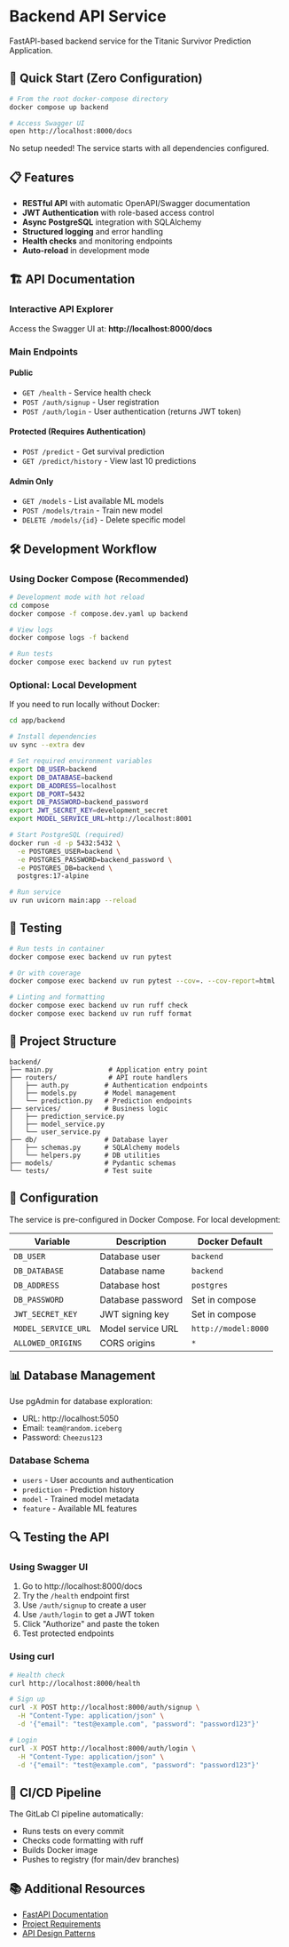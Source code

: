 # Backend API Service

FastAPI-based backend service for the Titanic Survivor Prediction Application.

## 🚀 Quick Start (Zero Configuration)

```bash
# From the root docker-compose directory
docker compose up backend

# Access Swagger UI
open http://localhost:8000/docs
```

No setup needed! The service starts with all dependencies configured.

## 📋 Features

- **RESTful API** with automatic OpenAPI/Swagger documentation
- **JWT Authentication** with role-based access control
- **Async PostgreSQL** integration with SQLAlchemy
- **Structured logging** and error handling
- **Health checks** and monitoring endpoints
- **Auto-reload** in development mode

## 🏗️ API Documentation

### Interactive API Explorer
Access the Swagger UI at: **http://localhost:8000/docs**

### Main Endpoints

#### Public
- `GET /health` - Service health check
- `POST /auth/signup` - User registration
- `POST /auth/login` - User authentication (returns JWT token)

#### Protected (Requires Authentication)
- `POST /predict` - Get survival prediction
- `GET /predict/history` - View last 10 predictions

#### Admin Only
- `GET /models` - List available ML models
- `POST /models/train` - Train new model
- `DELETE /models/{id}` - Delete specific model

## 🛠️ Development Workflow

### Using Docker Compose (Recommended)

```bash
# Development mode with hot reload
cd compose
docker compose -f compose.dev.yaml up backend

# View logs
docker compose logs -f backend

# Run tests
docker compose exec backend uv run pytest
```

### Optional: Local Development

If you need to run locally without Docker:

```bash
cd app/backend

# Install dependencies
uv sync --extra dev

# Set required environment variables
export DB_USER=backend
export DB_DATABASE=backend
export DB_ADDRESS=localhost
export DB_PORT=5432
export DB_PASSWORD=backend_password
export JWT_SECRET_KEY=development_secret
export MODEL_SERVICE_URL=http://localhost:8001

# Start PostgreSQL (required)
docker run -d -p 5432:5432 \
  -e POSTGRES_USER=backend \
  -e POSTGRES_PASSWORD=backend_password \
  -e POSTGRES_DB=backend \
  postgres:17-alpine

# Run service
uv run uvicorn main:app --reload
```

## 🧪 Testing

```bash
# Run tests in container
docker compose exec backend uv run pytest

# Or with coverage
docker compose exec backend uv run pytest --cov=. --cov-report=html

# Linting and formatting
docker compose exec backend uv run ruff check
docker compose exec backend uv run ruff format
```

## 📁 Project Structure

```
backend/
├── main.py              # Application entry point
├── routers/             # API route handlers
│   ├── auth.py         # Authentication endpoints
│   ├── models.py       # Model management
│   └── prediction.py   # Prediction endpoints
├── services/           # Business logic
│   ├── prediction_service.py
│   ├── model_service.py
│   └── user_service.py
├── db/                 # Database layer
│   ├── schemas.py      # SQLAlchemy models
│   └── helpers.py      # DB utilities
├── models/             # Pydantic schemas
└── tests/              # Test suite
```

## 🔧 Configuration

The service is pre-configured in Docker Compose. For local development:

| Variable | Description | Docker Default |
|----------|-------------|----------------|
| `DB_USER` | Database user | `backend` |
| `DB_DATABASE` | Database name | `backend` |
| `DB_ADDRESS` | Database host | `postgres` |
| `DB_PASSWORD` | Database password | Set in compose |
| `JWT_SECRET_KEY` | JWT signing key | Set in compose |
| `MODEL_SERVICE_URL` | Model service URL | `http://model:8000` |
| `ALLOWED_ORIGINS` | CORS origins | `*` |

## 📊 Database Management

Use pgAdmin for database exploration:
- URL: http://localhost:5050
- Email: `team@random.iceberg`
- Password: `Cheezus123`

### Database Schema
- `users` - User accounts and authentication
- `prediction` - Prediction history
- `model` - Trained model metadata
- `feature` - Available ML features

## 🔍 Testing the API

### Using Swagger UI
1. Go to http://localhost:8000/docs
2. Try the `/health` endpoint first
3. Use `/auth/signup` to create a user
4. Use `/auth/login` to get a JWT token
5. Click "Authorize" and paste the token
6. Test protected endpoints

### Using curl
```bash
# Health check
curl http://localhost:8000/health

# Sign up
curl -X POST http://localhost:8000/auth/signup \
  -H "Content-Type: application/json" \
  -d '{"email": "test@example.com", "password": "password123"}'

# Login
curl -X POST http://localhost:8000/auth/login \
  -H "Content-Type: application/json" \
  -d '{"email": "test@example.com", "password": "password123"}'
```

## 🐳 CI/CD Pipeline

The GitLab CI pipeline automatically:
- Runs tests on every commit
- Checks code formatting with ruff
- Builds Docker image
- Pushes to registry (for main/dev branches)

## 📚 Additional Resources

- [FastAPI Documentation](https://fastapi.tiangolo.com/)
- [Project Requirements](../../docs/Project-Requirements.md)
- [API Design Patterns](https://docs.anthropic.com/patterns/api-design)